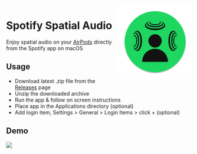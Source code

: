 <img align="right" width="200" src="icon.png"/>

# Spotify Spatial Audio
Enjoy spatial audio on your [AirPods](https://support.apple.com/en-us/HT211775#:~:text=Make%20sure%20that%20you%27re%20wearing%20your-,AirPods%20Pro%20(1st%20or%C2%A02nd%20generation)%2C%C2%A0AirPods%20Max%2C%20AirPods%20(3rd%20generation)%2C%20Beats%20Fit%20Pro%2C%C2%A0or%20Beats%20Studio%20Pro,-%2C%C2%A0and%20that%20they%27re%20connected%20to%20your%20Mac) directly from the Spotify app on macOS

## Usage
* Download latest .zip file from the [Releases](https://github.com/DervexHero/SpotifySpatialAudio/releases) page
* Unzip the downloaded archive
* Run the app & follow on screen instructions
* Place app in the Applications directory (optional)
* Add login item, Settings > General > Login Items > click + (optional)

## Demo
<img src="demo.gif"/>
